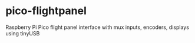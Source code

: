 # pico-flightpanel
Raspberry Pi Pico flight panel interface with mux inputs, encoders, displays using tinyUSB
